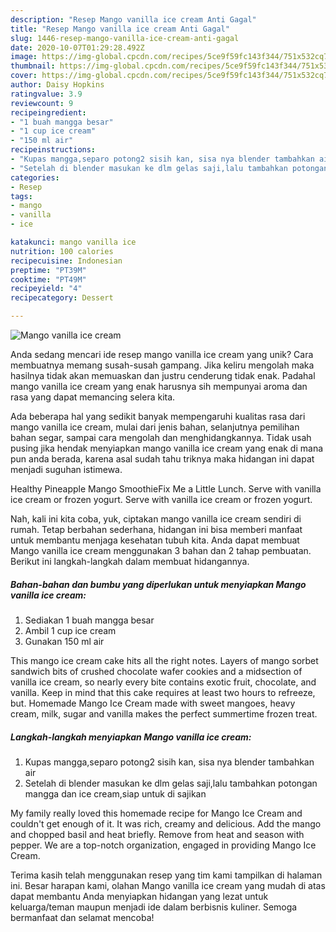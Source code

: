 ```yaml
---
description: "Resep Mango vanilla ice cream Anti Gagal"
title: "Resep Mango vanilla ice cream Anti Gagal"
slug: 1446-resep-mango-vanilla-ice-cream-anti-gagal
date: 2020-10-07T01:29:28.492Z
image: https://img-global.cpcdn.com/recipes/5ce9f59fc143f344/751x532cq70/mango-vanilla-ice-cream-foto-resep-utama.jpg
thumbnail: https://img-global.cpcdn.com/recipes/5ce9f59fc143f344/751x532cq70/mango-vanilla-ice-cream-foto-resep-utama.jpg
cover: https://img-global.cpcdn.com/recipes/5ce9f59fc143f344/751x532cq70/mango-vanilla-ice-cream-foto-resep-utama.jpg
author: Daisy Hopkins
ratingvalue: 3.9
reviewcount: 9
recipeingredient:
- "1 buah mangga besar"
- "1 cup ice cream"
- "150 ml air"
recipeinstructions:
- "Kupas mangga,separo potong2 sisih kan, sisa nya blender tambahkan air"
- "Setelah di blender masukan ke dlm gelas saji,lalu tambahkan potongan mangga dan ice cream,siap untuk di sajikan"
categories:
- Resep
tags:
- mango
- vanilla
- ice

katakunci: mango vanilla ice 
nutrition: 100 calories
recipecuisine: Indonesian
preptime: "PT39M"
cooktime: "PT49M"
recipeyield: "4"
recipecategory: Dessert

---
```



![Mango vanilla ice cream](https://img-global.cpcdn.com/recipes/5ce9f59fc143f344/751x532cq70/mango-vanilla-ice-cream-foto-resep-utama.jpg)

Anda sedang mencari ide resep mango vanilla ice cream yang unik? Cara membuatnya memang susah-susah gampang. Jika keliru mengolah maka hasilnya tidak akan memuaskan dan justru cenderung tidak enak. Padahal mango vanilla ice cream yang enak harusnya sih mempunyai aroma dan rasa yang dapat memancing selera kita.

Ada beberapa hal yang sedikit banyak mempengaruhi kualitas rasa dari mango vanilla ice cream, mulai dari jenis bahan, selanjutnya pemilihan bahan segar, sampai cara mengolah dan menghidangkannya. Tidak usah pusing jika hendak menyiapkan mango vanilla ice cream yang enak di mana pun anda berada, karena asal sudah tahu triknya maka hidangan ini dapat menjadi suguhan istimewa.

Healthy Pineapple Mango SmoothieFix Me a Little Lunch. Serve with vanilla ice cream or frozen yogurt. Serve with vanilla ice cream or frozen yogurt.


Nah, kali ini kita coba, yuk, ciptakan mango vanilla ice cream sendiri di rumah. Tetap berbahan sederhana, hidangan ini bisa memberi manfaat untuk membantu menjaga kesehatan tubuh kita. Anda dapat membuat Mango vanilla ice cream menggunakan 3 bahan dan 2 tahap pembuatan. Berikut ini langkah-langkah dalam membuat hidangannya.

<!--inarticleads1-->

##### Bahan-bahan dan bumbu yang diperlukan untuk menyiapkan Mango vanilla ice cream:

1. Sediakan 1 buah mangga besar
1. Ambil 1 cup ice cream
1. Gunakan 150 ml air


This mango ice cream cake hits all the right notes. Layers of mango sorbet sandwich bits of crushed chocolate wafer cookies and a midsection of vanilla ice cream, so nearly every bite contains exotic fruit, chocolate, and vanilla. Keep in mind that this cake requires at least two hours to refreeze, but. Homemade Mango Ice Cream made with sweet mangoes, heavy cream, milk, sugar and vanilla makes the perfect summertime frozen treat. 

<!--inarticleads2-->

##### Langkah-langkah menyiapkan Mango vanilla ice cream:

1. Kupas mangga,separo potong2 sisih kan, sisa nya blender tambahkan air
1. Setelah di blender masukan ke dlm gelas saji,lalu tambahkan potongan mangga dan ice cream,siap untuk di sajikan


My family really loved this homemade recipe for Mango Ice Cream and couldn&#39;t get enough of it. It was rich, creamy and delicious. Add the mango and chopped basil and heat briefly. Remove from heat and season with pepper. We are a top-notch organization, engaged in providing Mango Ice Cream. 

Terima kasih telah menggunakan resep yang tim kami tampilkan di halaman ini. Besar harapan kami, olahan Mango vanilla ice cream yang mudah di atas dapat membantu Anda menyiapkan hidangan yang lezat untuk keluarga/teman maupun menjadi ide dalam berbisnis kuliner. Semoga bermanfaat dan selamat mencoba!
